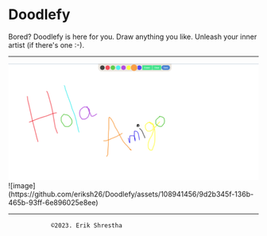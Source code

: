# Doodlefy

Bored? Doodlefy is here for you. Draw anything you like. Unleash your inner artist (if there's one :-).
<hr>

<img src="./image.png">
![image](https://github.com/eriksh26/Doodlefy/assets/108941456/9d2b345f-136b-465b-93ff-6e896025e8ee)

<hr>

                ©️2023. Erik Shrestha
